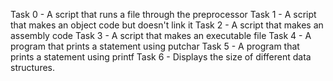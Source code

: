 Task 0 - A script that runs a file through the preprocessor 
Task 1 - A script that makes an object code but doesn't link it
Task 2 - A script that makes an assembly code
Task 3 - A script that makes an executable file
Task 4 - A program that prints a statement using putchar
Task 5 - A program that prints a statement using printf
Task 6 - Displays the size of different data structures.
